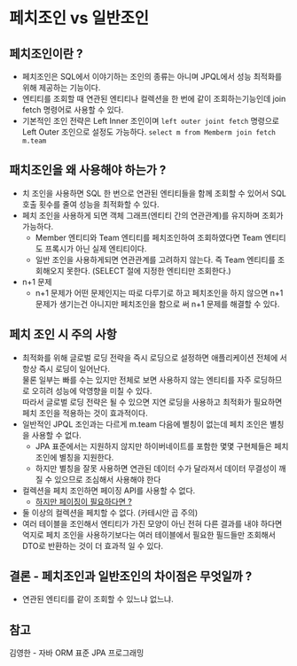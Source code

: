 # 페치조인 vs 일반조인

## 페치조인이란 ?
- 페치조인은 SQL에서 이야기하는 조인의 종류는 아니며 JPQL에서 성능 최적화를 위해 제공하는 기능이다.
- 엔티티를 조회할 때 연관된 엔티티나 컬렉션을 한 번에 같이 조회하는기능인데 join fetch 명령어로 사용할 수 있다.  
- 기본적인 조인 전략은 Left Inner 조인이며 `left outer joint fetch` 명령으로 Left Outer 조인으로 설정도 가능하다.
`select m from Memberm join fetch m.team`

## 패치조인을 왜 사용해야 하는가 ?
- 치 조인을 사용하면 SQL 한 번으로 연관된 엔티티들을 함께 조회할 수 있어서 SQL 호출 횟수를 줄여 성능을 최적화할 수 있다.
- 페치 조인을 사용하게 되면 객체 그래프(엔티티 간의 연관관계)를 유지하며 조회가 가능하다.
    - Member 엔티티와 Team 엔티티를 페치조인하여 조회하였다면 Team 엔티티도 프록시가 아닌 실제 엔티티이다.
    - 일반 조인을 사용하게되면 연관관계를 고려하지 않는다. 즉 Team 엔티티를 조회해오지 못한다. (SELECT 절에 지정한 엔티티만 조회한다.)
- n+1 문제
    - n+1 문제가 어떤 문제인지는 따로 다루기로 하고 페치조인을 하지 않으면 n+1 문제가 생기는건 아니지만 페치조인을 함으로 써 n+1 문제를 해결할 수 있다.

## 페치 조인 시 주의 사항
- 최적화를 위해 글로벌 로딩 전략을 즉시 로딩으로 설정하면 애플리케이션 전체에 서 항상 즉시 로딩이 일어난다.  
  물론 일부는 빠를 수는 있지만 전체로 보면 사용하지 않는 엔티티를 자주 로딩하므로 오히려 성능에 악영향을 미칠 수 있다.  
  따라서 글로벌 로딩 전략은 될 수 있으면 지연 로딩을 사용하고 최적화가 필요하면 페치 조인을 적용하는 것이 효과적이다.
- 일반적인 JPQL 조인과는 다르게 m.team 다음에 별칭이 없는데 페치 조인은 별칭을 사용할 수 없다.
    - JPA 표준에서는 지원하지 않지만 하이버네이트를 포함한 몇몇 구현체들은 페치 조인에 별칭을 지원한다.
    - 하지만 별칭을 잘못 사용하면 연관된 데이터 수가 달라져서 데이터 무결성이 깨질 수 있으므로 조심해서 사용해야 한다
- 컬렉션을 페치 조인하면 페이징 API를 사용할 수 없다.
    - [하지만 페이징이 필요하다면 ?](https://github.com/leeyohan93/TIL/blob/master/spring/jpa/컬렉션_페치조인_페이징.md)
- 둘 이상의 컬렉션을 페치할 수 없다. (카테시안 곱 주의)
- 여러 테이블을 조인해서 엔티티가 가진 모양이 아닌 전혀 다른 결과를 내야 하다면 억지로 페치 조인을 사용하기보다는 여러 테이블에서 필요한 필드들만 조회해서 DTO로 반환하는 것이 더 효과적 일 수 있다.
    
## 결론 - 페치조인과 일반조인의 차이점은 무엇일까 ? 
- 연관된 엔티티를 같이 조회할 수 있느냐 없느냐.

## 참고
김영한 - 자바 ORM 표준 JPA 프로그래밍 
